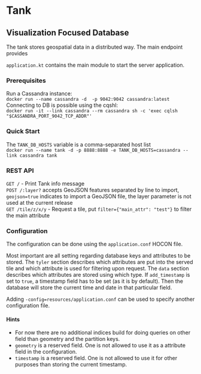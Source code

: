 # Tank

## Visualization Focused Database

The tank stores geospatial data in a distributed way. The main endpoint provides 

`application.kt` contains the main module to start the server application.

### Prerequisites
Run a Cassandra instance:  
`docker run --name cassandra -d  -p 9042:9042 cassandra:latest`  
Connecting to DB is possible using the cqshl:  
`docker run -it --link cassandra --rm cassandra sh -c 'exec cqlsh "$CASSANDRA_PORT_9042_TCP_ADDR"'`

### Quick Start

The `TANK_DB_HOSTS` variable is a comma-separated host list  
`docker run --name tank -d -p 8888:8888 -e TANK_DB_HOSTS=cassandra --link cassandra tank`

### REST API

`GET /` - Print Tank info message  
`POST /:layer?` accepts GeoJSON features separated by line to import, `geojson=true` indicates to import a GeoJSON file, the layer parameter is not used at the current release  
`GET /tile/z/x/y` - Request a tile, put `filter={"main_attr": "test"}` to filter the main attribute

### Configuration

The configuration can be done using the `application.conf` HOCON file.  

Most important are all setting regarding database keys and attributes to be stored.
The `tyler` section describes which attributes are put into the served tile and which attribute is used for filtering upon request.
The `data` section describes which attributes are stored using which type.
If `add_timestamp` is set to `true`, a timestamp field has to be set (as it is by default). Then the database will store the current time and date in that particular field.

Adding `-config=resources/application.conf` can be used to specify another configuration file.

#### Hints

* For now there are no additional indices build for doing queries on other field than geometry and the partition keys.
* `geometry` is a reserved field. One is not allowed to use it as a attribute field in the configuration.
* `timestamp` is a reserved field. One is not allowed to use it for other purposes than storing the current timestamp.
